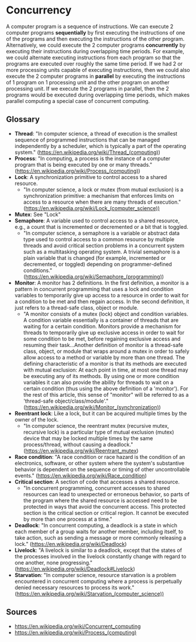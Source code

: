 # Concurrency

A computer program is a sequence of instructions. We can execute 2 computer programs **sequentially** by first executing the instructions of one of the programs and then executing the instructions of the other program. Alternatively, we could execute the 2 computer programs **concurrently** by executing their instructions during overlapping time periods. For example, we could alternate executing instructions from each program so that the programs are executed over roughly the same time period. If we had 2 or more processing units capable of executing instructions, then we could also execute the 2 computer programs in **parallel** by executing the instructions of 1 program on 1 processing unit and the other program on another processing unit. If we execute the 2 programs in parallel, then the 2 programs would be executed during overlapping time periods, which makes parallel computing a special case of concurrent computing.

## Glossary

* **Thread**: "In computer science, a thread of execution is the smallest sequence of programmed instructions that can be managed independently by a scheduler, which is typically a part of the operating system." (https://en.wikipedia.org/wiki/Thread_(computing))
* **Process**: "In computing, a process is the instance of a computer program that is being executed by one or many threads." (https://en.wikipedia.org/wiki/Process_(computing))
* **Lock**: A synchronization primitive to control access to a shared resource.
	* "In computer science, a lock or mutex (from mutual exclusion) is a synchronization primitive: a mechanism that enforces limits on access to a resource when there are many threads of execution." (https://en.wikipedia.org/wiki/Lock_(computer_science))
* **Mutex**: See "Lock"
* **Semaphore**: A variable used to control access to a shared resource, e.g., a count that is incremented or decremented or a bit that is toggled.
	* "In computer science, a semaphore is a variable or abstract data type used to control access to a common resource by multiple threads and avoid critical section problems in a concurrent system such as a multitasking operating system. A trivial semaphore is a plain variable that is changed (for example, incremented or decremented, or toggled) depending on programmer-defined conditions." (https://en.wikipedia.org/wiki/Semaphore_(programming))
* **Monitor**: A monitor has 2 definitions. In the first definition, a monitor is a pattern in concurrent programming that uses a lock and condition variables to temporarily give up access to a resource in order to wait for a condition to be met and then regain access. In the second definition, it just refers to a thread-safe class, object or module.
	* "A monitor consists of a mutex (lock) object and condition variables. A condition variable essentially is a container of threads that are waiting for a certain condition. Monitors provide a mechanism for threads to temporarily give up exclusive access in order to wait for some condition to be met, before regaining exclusive access and resuming their task...Another definition of monitor is a thread-safe class, object, or module that wraps around a mutex in order to safely allow access to a method or variable by more than one thread. The defining characteristic of a monitor is that its methods are executed with mutual exclusion: At each point in time, at most one thread may be executing any of its methods. By using one or more condition variables it can also provide the ability for threads to wait on a certain condition (thus using the above definition of a 'monitor'). For the rest of this article, this sense of "monitor" will be referred to as a 'thread-safe object/class/module'." (https://en.wikipedia.org/wiki/Monitor_(synchronization))
* **Reentrant lock**: Like a lock, but it can be acquired multiple times by the owner of the lock.
	* "In computer science, the reentrant mutex (recursive mutex, recursive lock) is a particular type of mutual exclusion (mutex) device that may be locked multiple times by the same process/thread, without causing a deadlock." (https://en.wikipedia.org/wiki/Reentrant_mutex)
* **Race condition**: "A race condition or race hazard is the condition of an electronics, software, or other system where the system's substantive behavior is dependent on the sequence or timing of other uncontrollable events." (https://en.wikipedia.org/wiki/Race_condition)
* **Critical section**: A section of code that accesses a shared resource.
	* "In concurrent programming, concurrent accesses to shared resources can lead to unexpected or erroneous behavior, so parts of the program where the shared resource is accessed need to be protected in ways that avoid the concurrent access. This protected section is the critical section or critical region. It cannot be executed by more than one process at a time."
* **Deadlock**: "In concurrent computing, a deadlock is a state in which each member of a group waits for another member, including itself, to take action, such as sending a message or more commonly releasing a lock." (https://en.wikipedia.org/wiki/Deadlock)
* **Livelock**: "A livelock is similar to a deadlock, except that the states of the processes involved in the livelock constantly change with regard to one another, none progressing." (https://en.wikipedia.org/wiki/Deadlock#Livelock)
* **Starvation**: "In computer science, resource starvation is a problem encountered in concurrent computing where a process is perpetually denied necessary resources to process its work." (https://en.wikipedia.org/wiki/Starvation_(computer_science))

## Sources

* https://en.wikipedia.org/wiki/Concurrent_computing
* https://en.wikipedia.org/wiki/Process_(computing)
